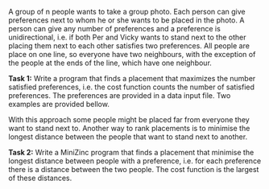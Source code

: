 A group of n people wants to take a group photo. Each person can give preferences next to whom he or she wants to be placed in the photo. A person can give any number of preferences and a preference is unidirectional, i.e. if both Per and Vicky wants to stand next to the other placing them next to each other satisfies two preferences.  All people are place on one line, so everyone have two neighbours, with the exception of the people at the ends of the line, which have one neighbour.

**Task 1:** Write a program that finds a placement that maximizes the number satisfied preferences, i.e. the cost function counts the number of satisfied preferences. The preferences are provided in a data input file. Two examples are provided bellow.

With this approach some people might be placed far from everyone they want to stand next to. Another way to rank placements is to minimise the longest distance between the people that want to stand next to another.

**Task 2:** Write a MiniZinc program that finds a placement that minimise the longest distance between people with a preference, i.e. for each preference there is a distance between the two people. The cost function is the largest of these distances.
